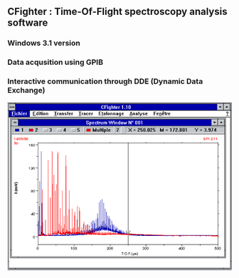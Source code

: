 ## CFighter : Time-Of-Flight spectroscopy analysis software
### Windows 3.1 version
### Data acqusition using GPIB
### Interactive communication through DDE (Dynamic Data Exchange)

<img src="https://github.com/bwyoon/CFighter/blob/main1/images/CFighter.png">

